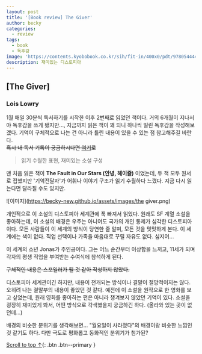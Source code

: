 ```yaml
---
layout: post
title: '[Book review] The Giver'
author: becky
categories:
  - review
tags:
  - book
  - 독후감
image: 'https://contents.kyobobook.co.kr/sih/fit-in/400x0/pdt/9780544442207.jpg'
description: 재미있는 디스토피아
---
```


## [The Giver]  
### Lois Lowry  


1월 매일 30분씩 독서하기를 시작한 이후 2번째로 읽었던 책이다. 거의 6개월이 지나서야 독후감을 쓰게 됐지만..., 지금까지 읽은 책이 꽤 되니 하나씩 밀린 독후감을 작성해보겠다. 기억이 구체적으로 나는 건 아니라 틀린 내용이 있을 수 있는 점 참고해주길 바란다.  
~~혹시 내 독서 기록이 궁금하시다면 [여기](https://youtube.com/@recording_bk?si=0Ggk52qQDKh3fdp7)로~~  


> 읽기 수월한 표현, 재미있는 소설 구성  

맨 처음 읽은 책이 **The Fault in Our Stars (안녕, 헤이즐)** 이었는데, 두 책 모두 원서로 접했지만 '기억전달자'가 어휘나 이야기 구조가 읽기 수월하다 느꼈다. 지금 다시 읽는다면 달라질 수도 있지만.  


![이미지](https://becky-new.github.io/assets/images/the giver.png)  

개인적으로 이 소설의 디스토피아 세계관에 푹 빠져서 읽었다. 원래도 SF 계열 소설을 좋아하는데, 이 소설의 배경은 우주는 아니어도 국가의 개인 통제가 심각한 디스토피아이다. 모든 사람들이 이 세계의 방식이 당연한 줄 알며, 모든 것을 밋밋하게 본다. 이 세계에는 색이 없다. 직업 선택이나 가족을 마음대로 꾸릴 자유도 없다. 심지어...  

이 세계의 소년 Jonas가 주인공이다. 그는 어느 순간부터 이상함을 느끼고, 11세가 되며 각자의 평생 직업을 부여받는 수여식에 참석하게 된다.  


~~구체적인 내용은 스포일러가 될 것 같아 작성하지 않았다.~~  


디스토피아 세계관이긴 하지만, 내용이 전개되는 방식이나 결말이 절망적이지는 않다. 오히려 나는 결말부의 내용이 좋았던 것 같다. 예전에 이 소설을 원작으로 한 영화를 보고 싶었는데, 원래 영화를 좋아하는 편은 아니라 챙겨보지 않았던 기억이 있다. 소설을 굉장히 재미있게 봐서, 어떤 방식으로 각색했을지 궁금하긴 하다. (올라와 있는 곳이 없던데...)  


배경의 비슷한 분위기를 생각해보면... "월요일이 사라졌다"의 배경이랑 비슷한 느낌인 것 같기도 하다. 다만 극도로 평화롭고 동화적인 분위기가 첨가된?  



[Scroll to top ↑](#){: .btn .btn--primary }

